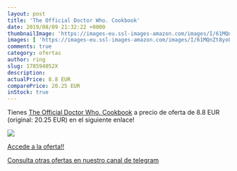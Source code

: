 ```yaml
---
layout: post
title: 'The Official Doctor Who. Cookbook'
date: 2019/08/09 21:32:22 +0000
thumbnailImage: 'https://images-eu.ssl-images-amazon.com/images/I/61MQnZt8yoL._SL200_.jpg'
images: [ 'https://images-eu.ssl-images-amazon.com/images/I/61MQnZt8yoL._SL200_.jpg' ]
comments: true
category: ofertas
author: ring
slug: 178594052X
description:
actualPrice: 8.8 EUR
comparePrice: 20.25 EUR
inStock: true
---
```


Tienes [The Official Doctor Who. Cookbook](https://www.amazon.com/dp/178594052X/?tag=redken08-20) a precio de oferta de 8.8 EUR (original: 20.25 EUR) en el siguiente enlace!

[![](https://images-eu.ssl-images-amazon.com/images/I/61MQnZt8yoL._SL200_.jpg)](https://www.amazon.com/dp/178594052X/?tag=redken08-20)

[Accede a la oferta!!](https://www.amazon.com/dp/178594052X/?tag=redken08-20)

[Consulta otras ofertas en nuestro canal de telegram](https://t.me/s/ofertas25)
